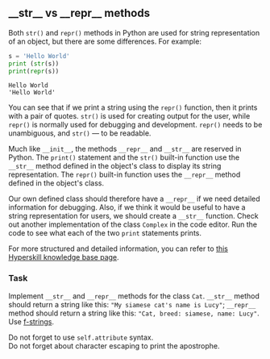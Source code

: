 ## \_\_str__ vs \_\_repr__ methods

Both `str()` and `repr()` methods in Python are used for string representation of an object,
but there are some differences.
For example:
```python
s = 'Hello World'
print (str(s))
print(repr(s))
```
```text
Hello World
'Hello World'
```
You can see that if we print a string using the `repr()` function, then it prints 
with a pair of quotes. `str()` is used for creating output for the user, while `repr()` 
is normally used for debugging and development. `repr()` needs to be unambiguous, 
and `str()` &mdash; to be readable.

Much like `__init__`, the methods `__repr__` and `__str__` are reserved in Python. 
The `print()` statement and the `str()` built-in function use the `__str__` method defined in the object's class
to display its string representation. The `repr()` built-in function uses the `__repr__` method 
defined in the object's class. 

Our own defined class should therefore have a `__repr__` if we need detailed information for debugging. 
Also, if we think it would be useful to have a string representation for users, we should create 
a `__str__` function. Check out another implementation of the class `Complex` in the code editor. Run the code
to see what each of the two `print` statements prints.

For more structured and detailed information, you can refer to [this Hyperskill knowledge base page](https://hyperskill.org/learn/step/7139#str__-vs-__repr?utm_source=jba&utm_medium=jba_courses_links).

### Task
Implement `__str__` and `__repr__` methods for the class `Cat`. `__str__` method should return a string like this:
`"My siamese cat's name is Lucy"`;  `__repr__` method should return a string like this:
`"Cat, breed: siamese, name: Lucy"`. Use [f-strings](course://Strings/F-strings).



<div class="hint">Do not forget to use <code>self.attribute</code> syntax.</div>
<div class="hint"> Do not forget about character escaping to print the apostrophe.</div>
